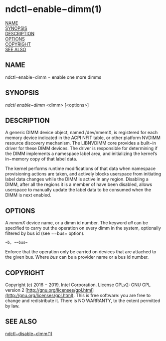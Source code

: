 # ndctl−enable−dimm\(1\)

[NAME](ndctl-enable-dimm.md#name)  
[SYNOPSIS](ndctl-enable-dimm.md#synopsis)  
[DESCRIPTION](ndctl-enable-dimm.md#description)  
[OPTIONS](ndctl-enable-dimm.md#options)  
[COPYRIGHT](ndctl-enable-dimm.md#copyright)  
[SEE ALSO](ndctl-enable-dimm.md#see-also)

## NAME

ndctl−enable−dimm − enable one more dimms

## SYNOPSIS

_ndctl enable−dimm_  &lt;dimm&gt; \[&lt;options&gt;\]

## DESCRIPTION

A generic DIMM device object, named /dev/nmemX, is registered for each memory device indicated in the ACPI NFIT table, or other platform NVDIMM resource discovery mechanism. The LIBNVDIMM core provides a built−in driver for these DIMM devices. The driver is responsible for determining if the DIMM implements a namespace label area, and initializing the kernel’s in−memory copy of that label data.

The kernel performs runtime modifications of that data when namespace provisioning actions are taken, and actively blocks userspace from initiating label data changes while the DIMM is active in any region. Disabling a DIMM, after all the regions it is a member of have been disabled, allows userspace to manually update the label data to be consumed when the DIMM is next enabled.

## OPTIONS

A _nmemX_ device name, or a dimm id number. The keyword _all_ can be specified to carry out the operation on every dimm in the system, optionally filtered by bus id \(see −−bus= option\).

`−b, −−bus=`

Enforce that the operation only be carried on devices that are attached to the given bus. Where _bus_ can be a provider name or a bus id number.

## COPYRIGHT

Copyright \(c\) 2016 − 2019, Intel Corporation. License GPLv2: GNU GPL version 2 [http://gnu.org/licenses/gpl.html](http://gnu.org/licenses/gpl.html). This is free software: you are free to change and redistribute it. There is NO WARRANTY, to the extent permitted by law.

## SEE ALSO

[ndctl−disable−dimm\(1\)](ndctl-disable-dimm.md)

